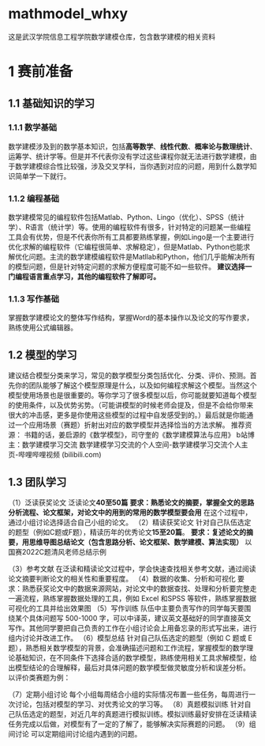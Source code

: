 # mathmodel_whxy
这是武汉学院信息工程学院数学建模仓库，包含数学建模的相关资料
# 1 赛前准备
## 1.1 基础知识的学习
### 1.1.1 数学基础
数学建模涉及到的数学基本知识，包括**高等数学**、**线性代数**、**概率论与数理统计**、运筹学、统计学等。但是并不代表你没有学过这些课程你就无法进行数学建模，由于数学建模综合性比较强，涉及交叉学科，当你遇到对应的问题，用到什么数学知识简单学一下就行。
### 1.1.2 编程基础
数学建模常见的编程软件包括Matlab、Python、Lingo（优化）、SPSS（统计学）、R语言（统计学）等。使用的编程软件有很多，针对特定的问题某一些编程工具会有优势，但是不代表你所有工具都要熟练掌握，例如Lingo是一个主要进行优化求解的编程软件（它编程很简单、求解稳定），但是Matlab、Python也能求解优化问题。主流的数学建模编程软件是Matllab和Python，他们几乎能解决所有的模型问题，但是针对特定问题的求解方便程度可能不如一些软件。  **建议选择一门编程语言重点学习，其他的编程软件了解即可。**
### 1.1.3 写作基础
掌握数学建模论文的整体写作结构，掌握Word的基本操作以及论文的写作要求，熟练使用公式编辑器。 
## 1.2 模型的学习
建议结合模型分类来学习，常见的数学模型分类包括优化、分类、评价、预测。首先你的团队能够了解这个模型原理是什么，以及如何编程求解这个模型。当然这个模型使用场景也是很重要的。等你学习了很多模型以后，你可能就要知道每个模型的使用条件，以及优势劣势。（可能讲模型的时候老师会提及，但是不会给你带来很大的冲击感，更多是你使用这些模型的过程中自发感受到的。）最后就是你能通过一个应用场景（赛题）折射出对应的数学模型并选择恰当的方法求解。
推荐资源：
书籍的话，姜启源的《数学模型》，司守奎的《数学建模算法与应用》
b站博主：数学建模学习交流
数学建模学习交流的个人空间-数学建模学习交流个人主页-哔哩哔哩视频 (bilibili.com)
## 1.3 团队学习
（1）泛读获奖论文
    泛读论文**40至50篇**
**要求：熟悉论文的摘要，掌握全文的思路分析流程、论文框架，对论文中的用到的常用的数学模型要会用**
在这个过程中，通过小组讨论选择适合自己小组的论文。
（2）精读获奖论文
    针对自己队伍选定的题型（例如C题或F题），精读历年的优秀论文**15至20篇**。
**要求：复述论文的摘要，用思维导图总结论文（包含思路分析、论文框架、数学建模、算法实现）**
以国赛2022C题清风老师总结示例
 
（3）参考文献
在泛读和精读论文过程中，学会快速查找相关参考文献，通过阅读论文摘要判断论文的相关性和重要程度。
（4）数据的收集、分析和可视化
要求：熟悉获奖论文中的数据来源网站，对论文中的数据查找、处理和分析要完整走一遍流程，熟练掌握数据处理的工具，例如 Excel 和SPSS 等软件，熟练掌握数据可视化的工具并给出效果图
（5）写作训练
队伍中主要负责写作的同学每天要围绕某个具体问题写 500-1000 字，可以中译英，建议英文基础好的同学直接英文写作。其他同学要把自己负责的工作在小组讨论会上用备忘录的形式写出来，进行组内讨论并改进工作。
（6）模型总结
针对自己队伍选定的题型（例如 C 题或 E 题），熟悉相关数学模型的背景，会准确描述问题和工作流程，掌握模型的数学理论基础知识，在不同条件下选择合适的数学模型，熟练使用相关工具求解模型，给出模型结论的合理解释，最后对具体问题的数学模型做灵敏度分析和误差分析。
以评价类赛题为例：
  
（7）定期小组讨论
每个小组每周结合小组的实际情况布置一些任务，每周进行一次讨论，包括对模型的学习、对优秀论文的学习等。
（8）真题模拟训练
针对自己队伍选定的题型，对近几年的真题进行模拟训练。模拟训练最好安排在泛读精读任务完成以后做，对模型有了一定的了解了，能够解决实际赛题的问题。
（9）组间讨论
可以定期组间讨论组内遇到的问题。
